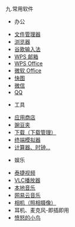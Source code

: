 九.常用软件
* 办公
 - [文件管理器](./soft/%E6%96%87%E4%BB%B6%E7%AE%A1%E7%90%86%E5%99%A8.md)
 - [浏览器](./soft/%E6%B5%8F%E8%A7%88%E5%99%A8.md)
 - [谷歌输入法](./soft/%E8%B0%B7%E6%AD%8C%E8%BE%93%E5%85%A5%E6%B3%95_%E4%BD%BF%E7%94%A8%E6%89%8B%E5%86%8C.md)
 - [WPS 邮箱](./soft/WPS%20%E9%82%AE%E7%AE%B1.md)
 - [WPS Office](./soft/wps.md)
 - [微软 Office](./Office/%E5%BE%AE%E8%BD%AF%20Office.md)
 - [快图](./soft/快图_使用手册.md)
 - [微信](./soft/%E5%BE%AE%E4%BF%A1.md)
 - [QQ](./soft/QQ.md)

* 工具
 - [应用商店](./soft/AppStore%E4%BD%BF%E7%94%A8%E8%AF%B4%E6%98%8E.md)
 - [豌豆夹](./soft/%E8%B1%8C%E8%B1%86%E5%A4%B9_%E4%BD%BF%E7%94%A8%E6%89%8B%E5%86%8C.md)
 - [下载（下载管理）](./soft/%E4%B8%8B%E8%BD%BD.md)
 - [终端模拟器](./soft/OtoTernminal%E4%BD%BF%E7%94%A8%E6%89%8B%E5%86%8C.md)
 - [计算器、时钟...](./soft/%E8%AE%A1%E7%AE%97%E5%99%A8%E3%80%81%E6%97%A5%E5%8E%86%E3%80%81%E6%97%B6%E9%92%9F_%E4%BD%BF%E7%94%A8%E6%96%B9%E5%BC%8F.md)

* 娱乐
 - [泰捷视频](./soft/%E6%B3%B0%E6%8D%B7%E8%A7%86%E9%A2%91_%E4%BD%BF%E7%94%A8%E6%89%8B%E5%86%8C.md)
 - [VLC播放器](./soft/VLC_%E4%BD%BF%E7%94%A8%E6%89%8B%E5%86%8C.md)
 - [本地音乐](./soft/%E9%9F%B3%E4%B9%90_%E4%BD%BF%E7%94%A8%E6%89%8B%E5%86%8C.md)
 - [网易云音乐](./soft/%E7%BD%91%E6%98%93%E4%BA%91%E9%9F%B3%E4%B9%90_%E4%BD%BF%E7%94%A8%E6%89%8B%E5%86%8C.md)  
 - [相机（照相摄像）](./soft/%E7%9B%B8%E6%9C%BA.md)
 - 耳机、麦克风-即插即用
 - [愤怒的小鸟](./soft/%E6%84%A4%E6%80%92%E7%9A%84%E5%B0%8F%E9%B8%9F_%E4%BD%BF%E7%94%A8%E6%89%8B%E5%86%8C.md)
